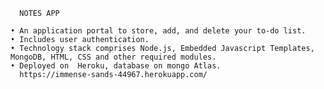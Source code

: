       NOTES APP   

    • An application portal to store, add, and delete your to-do list.
    • Includes user authentication.
    • Technology stack comprises Node.js, Embedded Javascript Templates, MongoDB, HTML, CSS and other required modules.
    • Deployed on  Heroku, database on mongo Atlas.
      https://immense-sands-44967.herokuapp.com/

